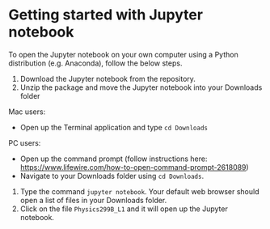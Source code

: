 # Getting started with Jupyter notebook
To open the Jupyter notebook on your own computer using a Python distribution (e.g. Anaconda), follow the below steps. 

1. Download the Jupyter notebook from the repository.
2. Unzip the package and move the Jupyter notebook into your Downloads folder

Mac users: 
- Open up the Terminal application and type `cd Downloads`

PC users:
- Open up the command prompt (follow instructions here: https://www.lifewire.com/how-to-open-command-prompt-2618089)
- Navigate to your Downloads folder using `cd Downloads`.

1. Type the command `jupyter notebook`. Your default web browser should open a list of files in your Downloads folder.
2. Click on the file `Physics299B_L1` and it will open up the Jupyter notebook. 
